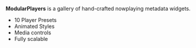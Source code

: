 <!-- START HeaderSmall.mustache -->
<!-- END HeaderSmall.mustache -->
<!-- START ShieldsBasic.mustache -->
<!-- END ShieldsBasic.mustache -->

<!-- START About.mustache -->
<!-- END About.mustache -->
**ModularPlayers** is a gallery of hand-crafted nowplaying metadata widgets.


<!-- START Features.mustache -->
<!-- END Features.mustache -->
* 10 Player Presets
* Animated Styles
* Media controls
* Fully scalable

<!-- START GetStarted.mustache -->
<!-- END GetStarted.mustache -->
<!-- START Setup.mustache -->
<!-- END Setup.mustache -->
<!-- START Footer.mustache -->
<!-- END Footer.mustache -->
